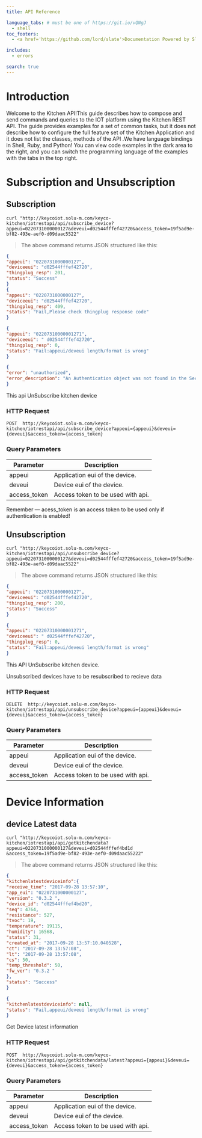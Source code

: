```yaml
---
title: API Reference

language_tabs: # must be one of https://git.io/vQNgJ
  - shell
toc_footers:
  - <a href='https://github.com/lord/slate'>Documentation Powered by Slate</a>

includes:
  - errors

search: true
---
```


# Introduction

Welcome to the Kitchen API!This guide describes how to compose and send commands and queries to the IOT platform using the Kitchen REST API. The guide provides examples for a set of common tasks, but it does not describe how to configure the full feature set of the Kitchen Application and it does not list the classes, methods of the API
.We have language bindings in Shell, Ruby, and Python! You can view code examples in the dark area to the right, and you can switch the programming language of the examples with the tabs in the top right.


# Subscription and Unsubscription

## Subscription

```shell
curl "http://keycoiot.solu-m.com/keyco-kitchen/iotrestapi/api/subscribe_device?appeui=0220731000000127&deveui=d02544fffef42720&access_token=19f5ad9e-bf82-493e-aef0-d09daac5522"
```
> The above command returns JSON structured like this:

```json
{
"appeui": "0220731000000127",
"deviceeui": "d02544fffef42720",
"thingplug_resp": 201,
"status": "Success"
}
{
"appeui": "0220731000000127",
"deviceeui": "d02544fffef42720",
"thingplug_resp": 409,
"status": "Fail,Please check thingplug response code"
}

{
"appeui": "02207310000001271",
"deviceeui": " d02544fffef42720",
"thingplug_resp": 0,
"status": "Fail:appeui/deveui length/format is wrong"
}

{
"error": "unauthorized",
"error_description": "An Authentication object was not found in the SecurityContext"
}

```
This api UnSubscribe  kitchen device 

### HTTP Request

`POST  http://keycoiot.solu-m.com/keyco-kitchen/iotrestapi/api/subscribe_device?appeui={appeui}&deveui={deveui}&access_token={access_token}`

### Query Parameters

Parameter | Description
--------- | ------------
appeui | Application eui of the device.
deveui | Device eui of the device.
access_token | Access token to be used with api.


<aside class="success">
Remember — acess_token is an access token to be used only if authentication is enabled!
</aside>

## Unsubscription

```shell
curl "http://keycoiot.solu-m.com/keyco-kitchen/iotrestapi/api/unsubscribe_device?appeui=0220731000000127&deveui=d02544fffef42720&access_token=19f5ad9e-bf82-493e-aef0-d09daac5522"

```
> The above command returns JSON structured like this:

```json
{
"appeui": "0220731000000127",
"deviceeui": "d02544fffef42720",
"thingplug_resp": 200,
"status": "Success"
}

{
"appeui": "02207310000001271",
"deviceeui": " d02544fffef42720",
"thingplug_resp": 0,
"status": "Fail:appeui/deveui length/format is wrong"
}


```

This API UnSubscribe  kitchen device.
<aside class="warning">Unsubscribed devices have to be resubscribed to recieve data</aside>


### HTTP Request

`DELETE  http://keycoiot.solu-m.com/keyco-kitchen/iotrestapi/api/unsubscribe_device?appeui={appeui}&deveui={deveui}&access_token={access_token}`

### Query Parameters

Parameter | Description
--------- |  -----------
appeui | Application eui of the device.
deveui | Device eui of the device.
access_token | Access token to be used with api.

# Device Information

## device Latest data

```shell
curl "http://keycoiot.solu-m.com/keyco-kitchen/iotrestapi/api/getkitchendata?appeui=0220731000000127&deveui=d02544fffef4bd1d &access_token=19f5ad9e-bf82-493e-aef0-d09daac55222"
```
> The above command returns JSON structured like this:

```json
{
"kitchenlatestdeviceinfo":{
"receive_time": "2017-09-28 13:57:10",
"app_eui": "0220731000000127",
"version": "0.3.2 ",
"device_id": "d02544fffef4bd20",
"seq": 4764,
"resistance": 527,
"tvoc": 19,
"temperature": 19115,
"humidity": 16568,
"status": 31,
"created_at": "2017-09-28 13:57:10.040528",
"ct": "2017-09-28 13:57:08",
"lt": "2017-09-28 13:57:08",
"cs": 50,
"temp_threshold": 50,
"fw_ver": "0.3.2 "
},
"status": "Success"
}

{
"kitchenlatestdeviceinfo": null,
"status": "Fail,appeui/deveui length/format is wrong"
}


```
Get Device latest information

### HTTP Request

`POST  http://keycoiot.solu-m.com/keyco-kitchen/iotrestapi/api/getkitchendata/latest?appeui={appeui}&deveui={deveui}&access_token={access_token}`

### Query Parameters

Parameter | Description
--------- | ------------
appeui | Application eui of the device.
deveui | Device eui of the device.
access_token | Access token to be used with api.
